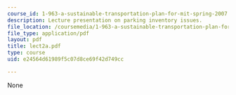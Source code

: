 ```yaml
---
course_id: 1-963-a-sustainable-transportation-plan-for-mit-spring-2007
description: Lecture presentation on parking inventory issues.
file_location: /coursemedia/1-963-a-sustainable-transportation-plan-for-mit-spring-2007/e24564d61989f5c07d8ce69f42d749cc_lect2a.pdf
file_type: application/pdf
layout: pdf
title: lect2a.pdf
type: course
uid: e24564d61989f5c07d8ce69f42d749cc

---
```

None